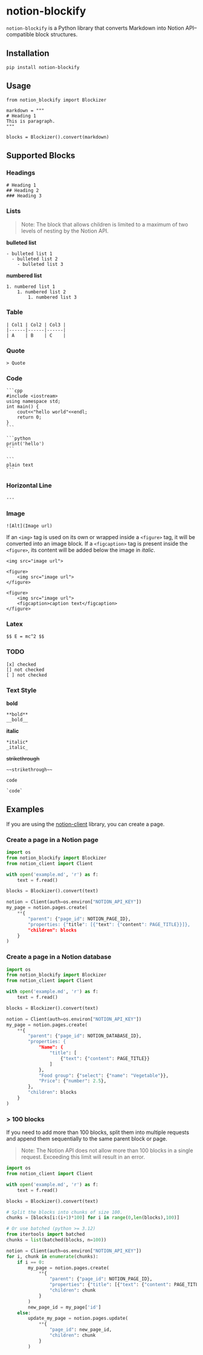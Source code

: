 # notion-blockify
`notion-blockify` is a Python library that converts Markdown into Notion API–compatible block structures.

## Installation
```
pip install notion-blockify
```

## Usage
```
from notion_blockify import Blockizer

markdown = """
# Heading 1
This is paragraph.
"""

blocks = Blockizer().convert(markdown)
```

## Supported Blocks
### Headings
```
# Heading 1
## Heading 2
### Heading 3
```
### Lists

> Note: The block that allows children is limited to a maximum of two levels of nesting by the Notion API.

**bulleted list**
```
- bulleted list 1
  - bulleted list 2
    - bulleted list 3
```

**numbered list**
```
1. numbered list 1
    1. numbered list 2
        1. numbered list 3
```

### Table
```
| Col1 | Col2 | Col3 |
|------|------|------|
| A    | B    | C    |
```

### Quote
```
> Quote
```

### Code
    ```cpp
    #include <iostream>
    using namespace std;
    int main() {
        cout<<"hello world"<<endl;
        return 0;
    }
    ```

    ```python
    print('hello')
    ```

    ```
    plain text
    ```

### Horizontal Line
```
---
```

### Image
```
![Alt](Image url)
```

If an `<img>` tag is used on its own or wrapped inside a `<figure>` tag, it will be converted into an image block. If a `<figcaption>` tag is present inside the `<figure>`, its content will be added below the image in _italic_.

```
<img src="image url">

<figure>
    <img src="image url">
</figure>

<figure>
    <img src="image url">
    <figcaption>caption text</figcaption>
</figure>
```

### Latex
```
$$ E = mc^2 $$
```

### TODO
```
[x] checked
[] not checked
[ ] not checked
```

### Text Style
**bold**
```
**bold**
__bold__
```
**italic**
```
*italic*
_italic_
```
~~strikethrough~~
```
~~strikethrough~~
```
`code`
```
`code`
```


## Examples
If you are using the [notion-client](https://github.com/ramnes/notion-sdk-py) library, you can create a page.

### Create a page in a Notion page
```python
import os
from notion_blockify import Blockizer
from notion_client import Client

with open('example.md', 'r') as f:
    text = f.read()

blocks = Blockizer().convert(text)

notion = Client(auth=os.environ["NOTION_API_KEY"])
my_page = notion.pages.create(
    **{
        "parent": {"page_id": NOTION_PAGE_ID},
        "properties: {"title": [{"text": {"content": PAGE_TITLE}}]},
        "children": blocks
    }
)
```

### Create a page in a Notion database
```python
import os
from notion_blockify import Blockizer
from notion_client import Client

with open('example.md', 'r') as f:
    text = f.read()

blocks = Blockizer().convert(text)

notion = Client(auth=os.environ["NOTION_API_KEY"])
my_page = notion.pages.create(
    **{
        "parent": {"page_id": NOTION_DATABASE_ID},
        "properties: {
            "Name": {
                "title": [
                    {"text": {"content": PAGE_TITLE}}
                ]
            },
            "Food group": {"select": {"name": "Vegetable"}},
            "Price": {"number": 2.5},
        },
        "children": blocks
    }
)
```

### > 100 blocks
If you need to add more than 100 blocks, split them into multiple requests and append them sequentially to the same parent block or page.
> Note: The Notion API does not allow more than 100 blocks in a single request. Exceeding this limit will result in an error.   

```python
import os
from notion_client import Client

with open('example.md', 'r') as f:
    text = f.read()

blocks = Blockizer().convert(text)

# Split the blocks into chunks of size 100.
chunks = [blocks[i:(i+1)*100] for i in range(0,len(blocks),100)]

# Or use batched (python >= 3.12)
from itertools import batched
chunks = list(batched(blocks, n=100))

notion = Client(auth=os.environ["NOTION_API_KEY"])
for i, chunk in enumerate(chunks):
    if i == 0:
        my_page = notion.pages.create(
            **{
                "parent": {"page_id": NOTION_PAGE_ID},
                "properties": {"title": [{"text": {"content": PAGE_TITLE}}]},
                "children": chunk
            }
        )
        new_page_id = my_page['id']
    else:
        update_my_page = notion.pages.update(
            **{
                "page_id": new_page_id,
                "children": chunk
            }
        )
```